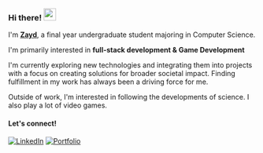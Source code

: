 ### Hi there! <img src="https://emojis.slackmojis.com/emojis/images/1536351075/4594/blob-wave.gif" width="25"/>

I'm [**Zayd**](https://github.com/Zaid-B24), a final year undergraduate student majoring in Computer Science.

I'm primarily interested in **full-stack development & Game Development** 

I'm currently exploring new technologies and integrating them into projects with a focus on creating solutions for broader societal impact. Finding fulfillment in my work has always been a driving force for me.

Outside of work, I'm interested in following the developments of science. I also play a lot of video games.

#### Let's connect!

[<img alt="LinkedIn" src="https://img.shields.io/badge/LinkedIn-%230E76A8.svg?&style=for-the-badge&logo=LinkedIn&logoColor=white" />](https://www.linkedin.com/in/zaid-baig-76a633229/) 
[<img alt="Portfolio" src="https://img.shields.io/badge/Portfolio-blue?style=for-the-badge&logo=aircanada&logoColor=white" />](https://zaid-baig.vercel.app/)
